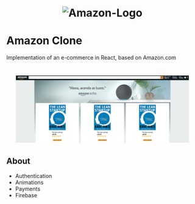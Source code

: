 <h1 align="center">
  <img alt="Amazon-Logo" title="Amazon-Logo" src="https://assets.stickpng.com/images/580b57fcd9996e24bc43c518.png" width="300px" />
</h1>

# Amazon Clone

<p>
Implementation of an e-commerce in React, based on Amazon.com
</p>

<h1 align="center">
  <img alt="Amazon" title="Amazon-Clone" src="src/assets/amazon-clone.png" width="90%" />
</h1>

## About

- Authentication
- Animations
- Payments
- Firebase
